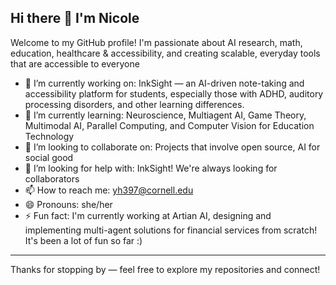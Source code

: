 ## Hi there 👋 I'm Nicole

<!--
**nicolehao34/nicolehao34** is a ✨ _special_ ✨ repository because its `README.md` (this file) appears on your GitHub profile.

Here are some ideas to get you started:

- 🔭 I’m currently working on ...
- 🌱 I’m currently learning ...
- 👯 I’m looking to collaborate on ...
- 🤔 I’m looking for help with ...
- 💬 Ask me about ...
- 📫 How to reach me: ...
- 😄 Pronouns: ...
- ⚡ Fun fact: ...
-->

Welcome to my GitHub profile! I'm passionate about AI research, math, education, healthcare & accessibility, and creating scalable, everyday tools that are accessible to everyone

<!-- A little about me -->
- 🔭 I’m currently working on: InkSight — an AI-driven note-taking and accessibility platform for students, especially those with ADHD, auditory processing disorders, and other learning differences.
- 🌱 I’m currently learning: Neuroscience, Multiagent AI, Game Theory, Multimodal AI, Parallel Computing, and Computer Vision for Education Technology
- 👯 I’m looking to collaborate on: Projects that involve open source, AI for social good
- 🤔 I’m looking for help with: InkSight! We're always looking for collaborators
- 📫 How to reach me: yh397@cornell.edu
- 😄 Pronouns: she/her
- ⚡ Fun fact: I'm currently working at Artian AI, designing and implementing multi-agent solutions for financial services from scratch! It's been a lot of fun so far :) 

---

Thanks for stopping by — feel free to explore my repositories and connect!
